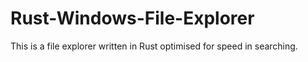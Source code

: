# Rust-Windows-File-Explorer
 This is a file explorer written in Rust optimised for speed in searching. 
